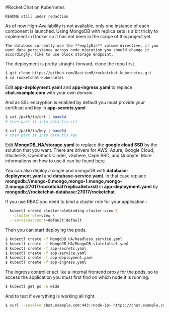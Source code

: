 #Rocket.Chat on Kubernetes

    README still under redaction

As of now High-Availability is not available, only one instance of each component is launched.
Using MongoDB with replica sets is a bit tricky to implement in Docker so it has not been in the scope of this project yet.

    The database currently use the **emptyDir** volume directive, if you want data persistence across node migration you should change it accordingly, like to use block storage endpoint.

The deployment is pretty straight-forward, clone the repo first.

```bash
$ git clone https://github.com/BastienM/rocketchat-kubernetes.git
$ cd rocketchat-kubernetes
```

Edit **app-deployment.yaml** and **app-ingress.yaml**  to replace **chat.example.com** with your own domain.

And as SSL encryption is enabled by default you must provide your certificat and key in **app-secrets.yaml**

```bash
$ cat /path/to/crt | base64
# then past it into data.tls.crt

$ cat /path/to/key | base64
# then past it into data.tls.key
```

Edit **MongoDB_HA/storage.yaml** to replace the **google cloud SSD** by the solution that you want.
There are drivers for AWS, Azure, Google Cloud, GlusterFS, OpenStack Cinder, vSphere, Ceph RBD, and Quobyte. More informations on how to use it can be found [here](https://kubernetes.io/docs/concepts/storage/persistent-volumes/#provisioner).

You can also deploy a single pod mongoDB with **database-deployment.yaml** and **database-service.yaml**.
In that case replace **mongodb://mongo-0.mongo,mongo-1.mongo,mongo-2.mongo:27017/rocketchat?replicaSet=rs0** in **app-deployment.yaml** by **mongodb://rocketchat-database:27017/rocketchat**

If you use RBAC you need to bind a cluster role for your application :
```sh
  kubectl create clusterrolebinding cluster-view \
  --clusterrole=view \
  --serviceaccount=default:default
```

Then you can start deploying the pods.

```bash
$ kubectl create -f MongoDB_HA/headless_service.yaml
$ kubectl create -f MongoDB_HA/MongoDB_statefulset.yaml
$ kubectl create -f app-secrets.yaml
$ kubectl create -f app-service.yaml
$ kubectl create -f app-deployment.yaml
$ kubectl create -f app-ingress.yaml
```

The ingress controller act like a internal frontend proxy for the pods, so to access the application you must first find on which node it is running.


```bash
$ kubectl get po -o wide
```

And to test if everything is working all right.

```bash
$ curl --resolve chat.example.com:443:<node-ip> https://chat.example.com
```
